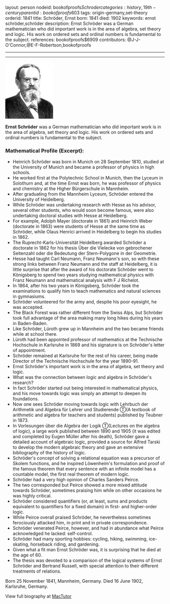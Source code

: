 layout: person
nodeid: bookofproofs$Schroder
categories: history,19th-century
parentid: bookofproofs$603
tags: origin-germany,set-theory
orderid: 1841
title: Schröder, Ernst
born: 1841
died: 1902
keywords: ernst schröder,schröder
description: Ernst Schröder was a German mathematician who did important work is in the area of algebra, set theory and logic. His work on ordered sets and ordinal numbers is fundamental to the subject.
references: bookofproofs$6909
contributors: @J-J-O'Connor,@E-F-Robertson,bookofproofs

---



---

![Schroder.jpg](https://github.com/bookofproofs/bookofproofs.github.io/blob/main/_sources/_assets/images/portraits/Schroder.jpg?raw=true)

**Ernst Schröder** was a German mathematician who did important work is in the area of algebra, set theory and logic. His work on ordered sets and ordinal numbers is fundamental to the subject.

### Mathematical Profile (Excerpt):
* Heinrich Schröder was born in Munich on 28 September 1810, studied at the University of Munich and became a professor of physics in high schools.
* He worked first at the Polytechnic School in Munich, then the Lyceum in Solothurn and, at the time Ernst was born, he was professor of physics and chemistry at the Higher Bürgerschule in Mannheim.
* After graduating from the Mannheim Lyceum, Schröder entered the University of Heidelberg.
* While Schröder was undertaking research with Hesse as his advisor, several other students, who would soon become famous, were also undertaking doctoral studies with Hesse at Heidelberg.
* For example, Adolph Mayer (doctorate in 1861) and Heinrich Weber (doctorate in 1863) were students of Hesse at the same time as Schröder, while Olaus Henrici arrived in Heidelberg to begin his studies in 1862.
* The Ruprecht-Karls-Universität Heidelberg awarded Schröder a doctorate in 1862 for his thesis Über die Vielecke von gebrochener Seitenzahl oder die Bedeutung der Stern-Polygone in der Geometrie.
* Hesse had taught Carl Neumann, Franz Neumann's son, so with these strong links between Franz Neumann and the staff at Heidelberg, it is little surprise that after the award of his doctorate Schröder went to Königsberg to spend two years studying mathematical physics with Franz Neumann and mathematical analysis with F J Richelot.
* In 1864, after his two years in Königsberg, Schröder took the examinations to qualify him to teach mathematics and natural sciences in gymnasiums.
* Schröder volunteered for the army and, despite his poor eyesight, he was accepted.
* The Black Forest was rather different from the Swiss Alps, but Schröder took full advantage of the area making many long hikes during his years in Baden-Baden.
* Like Schröder, Lüroth grew up in Mannheim and the two became friends while at school there.
* Lüroth had been appointed professor of mathematics at the Technische Hochschule in Karlsruhe in 1869 and his signature is on Schröder's letter of appointment.
* Schröder remained at Karlsruhe for the rest of his career, being made Director of the Technische Hochschule for the year 1890-91.
* Ernst Schröder's important work is in the area of algebra, set theory and logic.
* What was the connection between logic and algebra in Schröder's research?
* In fact Schröder started out being interested in mathematical physics, and his move towards logic was simply an attempt to deepen its foundations.
* Now one sees Schröder moving towards logic with Lehrbuch der Arithmetik und Algebra für Lehrer und Studierende Ⓣ(A textbook of arithmetic and algebra for teachers and students) published by Teubner in 1873.
* In Vorlesungen über die Algebra der Logik Ⓣ(Lectures on the algebra of logic), a large work published between 1890 and 1905 (it was edited and completed by Eugen Müller after his death), Schröder gave a detailed account of algebraic logic, provided a source for Alfred Tarski to develop the modern algebraic theory and gave an extensive bibliography of the history of logic.
* Schröder's concept of solving a relational equation was a precursor of Skolem functions, and he inspired Löwenheim's formulation and proof of the famous theorem that every sentence with an infinite model has a countable model, the first real theorem of modern logic.
* Schröder had a very high opinion of Charles Sanders Peirce.
* The two corresponded but Peirce showed a more mixed attitude towards Schröder, sometimes praising him while on other occasions he was highly critical.
* Schröder considered quantifiers (or, at least, sums and products equivalent to quantifiers for a fixed domain) in first- and higher-order logic.
* While Peirce overall praised Schröder, he nevertheless sometimes ferociously attacked him, in print and in private correspondence.
* Schröder venerated Peirce, however, and had in abundance what Peirce acknowledged he lacked: self-control.
* Schröder had many sporting hobbies: cycling, hiking, swimming, ice-skating, horseback riding, and gardening.
* Given what a fit man Ernst Schröder was, it is surprising that he died at the age of 60.
* The thesis was devoted to a comparison of the logical systems of Ernst Schröder and Bertrand Russell, with special attention to their different treatments of relations.

Born 25 November 1841, Mannheim, Germany. Died 16 June 1902, Karlsruhe, Germany.

View full biography at [MacTutor](https://mathshistory.st-andrews.ac.uk/Biographies/Schroder/)
